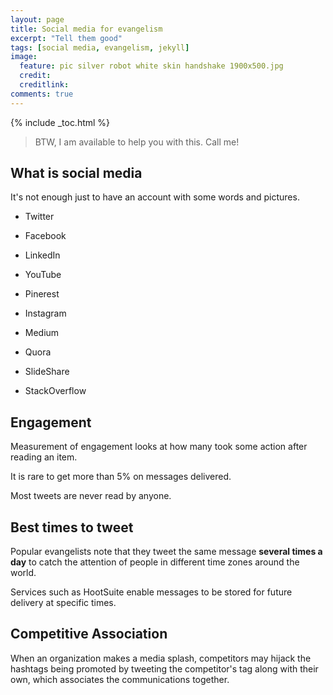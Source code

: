 ```yaml
---
layout: page
title: Social media for evangelism
excerpt: "Tell them good"
tags: [social media, evangelism, jekyll]
image:
  feature: pic silver robot white skin handshake 1900x500.jpg
  credit: 
  creditlink: 
comments: true
---
```


{% include _toc.html %}

> BTW, I am available to help you with this. Call me!

## What is social media

It's not enough just to have an account with some words and pictures.

* Twitter
* Facebook
* LinkedIn

* YouTube
* Pinerest
* Instagram

* Medium
* Quora
* SlideShare

* StackOverflow

## Engagement

Measurement of engagement looks at how many took some action after reading an item.

It is rare to get more than 5% on messages delivered.

Most tweets are never read by anyone.


## Best times to tweet

Popular evangelists note that they tweet the same message <strong>several times a day</strong>
to catch the attention of people in different time zones around the world.

Services such as HootSuite
enable messages to be stored for future delivery at specific times.


## Competitive Association

When an organization makes a media splash,
competitors may hijack the hashtags being promoted
by tweeting the competitor's tag along with their own, which associates the communications together.




